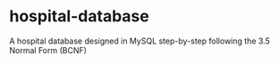 # hospital-database
A hospital database designed in MySQL step-by-step following the 3.5 Normal Form (BCNF)
